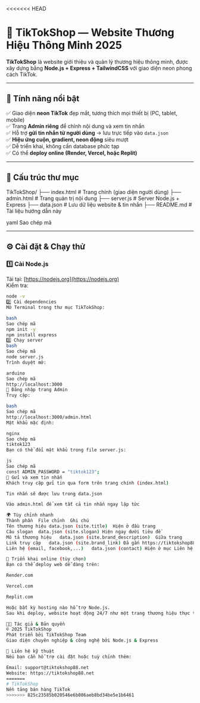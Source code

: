 <<<<<<< HEAD
# 🎵 TikTokShop — Website Thương Hiệu Thông Minh 2025

**TikTokShop** là website giới thiệu và quản lý thương hiệu thông minh,
được xây dựng bằng **Node.js + Express + TailwindCSS** với giao diện neon phong cách TikTok.

---

## 🚀 Tính năng nổi bật

✅ Giao diện **neon TikTok** đẹp mắt, tương thích mọi thiết bị (PC, tablet, mobile)  
✅ Trang **Admin riêng** để chỉnh nội dung và xem tin nhắn  
✅ Hỗ trợ **gửi tin nhắn từ người dùng** → lưu trực tiếp vào `data.json`  
✅ **Hiệu ứng cuộn, gradient, neon động** siêu mượt  
✅ Dễ triển khai, không cần database phức tạp  
✅ Có thể **deploy online (Render, Vercel, hoặc Replit)**

---

## 📂 Cấu trúc thư mục

TikTokShop/
├── index.html # Trang chính (giao diện người dùng)
├── admin.html # Trang quản trị nội dung
├── server.js # Server Node.js + Express
├── data.json # Lưu dữ liệu website & tin nhắn
├── README.md # Tài liệu hướng dẫn này

yaml
Sao chép mã

---

## ⚙️ Cài đặt & Chạy thử

### 1️⃣ Cài Node.js
Tải tại: [https://nodejs.org](https://nodejs.org)  
Kiểm tra:
```bash
node -v
2️⃣ Cài dependencies
Mở Terminal trong thư mục TikTokShop:

bash
Sao chép mã
npm init -y
npm install express
3️⃣ Chạy server
bash
Sao chép mã
node server.js
Trình duyệt mở:

arduino
Sao chép mã
http://localhost:3000
🔑 Đăng nhập trang Admin
Truy cập:

bash
Sao chép mã
http://localhost:3000/admin.html
Mật khẩu mặc định:

nginx
Sao chép mã
tiktok123
Bạn có thể đổi mật khẩu trong file server.js:

js
Sao chép mã
const ADMIN_PASSWORD = "tiktok123";
💬 Gửi và xem tin nhắn
Khách truy cập gửi tin qua form trên trang chính (index.html)

Tin nhắn sẽ được lưu trong data.json

Vào admin.html để xem tất cả tin nhắn ngay lập tức

🌍 Tùy chỉnh nhanh
Thành phần	File chỉnh	Ghi chú
Tên thương hiệu	data.json (site.title)	Hiện ở đầu trang
Câu slogan	data.json (site.slogan)	Hiện ngay dưới tiêu đề
Mô tả thương hiệu	data.json (site.brand_description)	Giữa trang
Link truy cập	data.json (site.brand_link)	Đã gắn https://tiktokshop88.net
Liên hệ (email, facebook,...)	data.json (contact)	Hiện ở mục Liên hệ

🧠 Triển khai online (tùy chọn)
Bạn có thể deploy web dễ dàng trên:

Render.com

Vercel.com

Replit.com

Hoặc bất kỳ hosting nào hỗ trợ Node.js.
Sau khi deploy, website hoạt động 24/7 như một trang thương hiệu thực thụ 🌐

👨‍💻 Tác giả & Bản quyền
© 2025 TikTokShop
Phát triển bởi TikTokShop Team
Giao diện chuyên nghiệp & công nghệ bởi Node.js & Express

📧 Liên hệ kỹ thuật
Nếu bạn cần hỗ trợ cài đặt hoặc tuỳ chỉnh thêm:

Email: support@tiktokshop88.net
Website: https://tiktokshop88.net
=======
# TikTokShop
Nền tảng bán hàng TikTok
>>>>>>> 825c23585b020546e6b086aeb8bd34be5e1b6461
